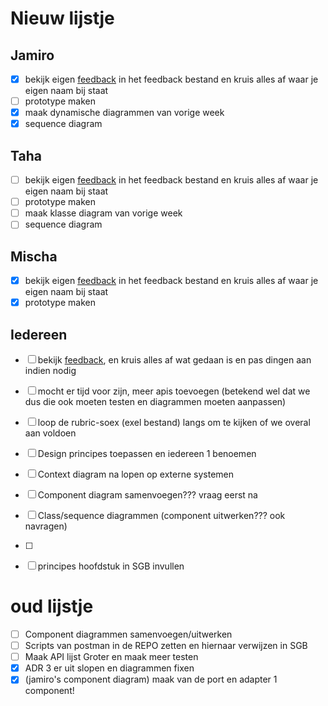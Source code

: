 # Nieuw lijstje
## Jamiro
- [x] bekijk eigen [feedback](./feedback/feedback-week2.md) in het feedback bestand en kruis alles af waar je eigen naam bij staat
- [ ] prototype maken
- [x] maak dynamische diagrammen van vorige week
- [x] sequence diagram
## Taha
- [ ] bekijk eigen [feedback](./feedback/feedback-week2.md) in het feedback bestand en kruis alles af waar je eigen naam bij staat
- [ ] prototype maken
- [ ] maak klasse diagram van vorige week
- [ ] sequence diagram

## Mischa
- [x] bekijk eigen [feedback](./feedback/feedback-week2.md) in het feedback bestand en kruis alles af waar je eigen naam bij staat
- [x] prototype maken
## Iedereen
- [ ] bekijk [feedback](./feedback/feedback-week2.md), en kruis alles af wat gedaan is en pas dingen aan indien nodig
- [ ] mocht er tijd voor zijn, meer apis toevoegen (betekend wel dat we dus die ook moeten testen en diagrammen moeten aanpassen)
- [ ] loop de rubric-soex (exel bestand) langs om te kijken of we overal aan voldoen
- [ ] Design principes toepassen en iedereen 1 benoemen
- [ ] Context diagram na lopen op externe systemen
- [ ] Component diagram samenvoegen??? vraag eerst na
- [ ] Class/sequence diagrammen (component uitwerken??? ook navragen)
- [ ] 
- [ ] principes hoofdstuk in SGB invullen




# oud lijstje
- [ ] Component diagrammen samenvoegen/uitwerken
- [ ] Scripts van postman in de REPO zetten en hiernaar verwijzen in SGB
- [ ] Maak API lijst Groter en maak meer testen
- [x] ADR 3 er uit slopen en diagrammen fixen
- [x] (jamiro's component diagram) maak van de port en adapter 1 component!
